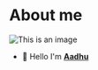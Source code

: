# About me
![This is an image](https://discord.c99.nl/widget/theme-3/815480311285547079.png)
- 👋 Hello I'm [**Aadhu**](https://discord.com/users/815480311285547079)
